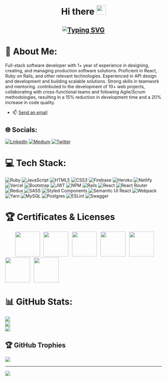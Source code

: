 <h1 align="center">Hi there <img src="https://raw.githubusercontent.com/MartinHeinz/MartinHeinz/master/wave.gif" width="30px"></h1>

<h2 align="center">
  <a href="https://git.io/typing-svg">
    <img src="https://readme-typing-svg.herokuapp.com?font=Fira+Code&size=32&duration=6000&pause=200&color=35B7F1&width=550&height=45&lines=I'm+Mohamed+Hassan+Noor+;" alt="Typing SVG">
  </a>
</h2>

# 💫 About Me:

Full-stack software developer with 1+ year of experience in
designing, creating, and managing production software
solutions. Proficient in React, Ruby on Rails, and other relevant
technologies. Experienced in API design and development and
building scalable solutions. Strong skills in teamwork and
mentoring. contributed to the development of 10+ web projects,
collaborating with cross-functional teams and following
Agile/Scrum methodologies, resulting in a 15% reduction in
development time and a 20% increase in code quality.
- 📫 <a href="mailto:mohmed.hassannoor114@gmail.com">Send an email</a> 




## 🌐 Socials:
[![LinkedIn](https://img.shields.io/badge/LinkedIn-%230077B5.svg?logo=linkedin&logoColor=white)](https://linkedin.com/in/mohamedhnoor) [![Medium](https://img.shields.io/badge/Medium-12100E?logo=medium&logoColor=white)](https://medium.com/@MohamedHNoor) [![Twitter](https://img.shields.io/badge/Twitter-%231DA1F2.svg?logo=Twitter&logoColor=white)](https://twitter.com/MohamedHNoor)

# 💻 Tech Stack:
![Ruby](https://img.shields.io/badge/ruby-%23CC342D.svg?style=for-the-badge&logo=ruby&logoColor=white) ![JavaScript](https://img.shields.io/badge/javascript-%23323330.svg?style=for-the-badge&logo=javascript&logoColor=%23F7DF1E) ![HTML5](https://img.shields.io/badge/html5-%23E34F26.svg?style=for-the-badge&logo=html5&logoColor=white) ![CSS3](https://img.shields.io/badge/css3-%231572B6.svg?style=for-the-badge&logo=css3&logoColor=white) ![Firebase](https://img.shields.io/badge/firebase-%23039BE5.svg?style=for-the-badge&logo=firebase) ![Heroku](https://img.shields.io/badge/heroku-%23430098.svg?style=for-the-badge&logo=heroku&logoColor=white) ![Netlify](https://img.shields.io/badge/netlify-%23000000.svg?style=for-the-badge&logo=netlify&logoColor=#00C7B7) ![Vercel](https://img.shields.io/badge/vercel-%23000000.svg?style=for-the-badge&logo=vercel&logoColor=white) ![Bootstrap](https://img.shields.io/badge/bootstrap-%23563D7C.svg?style=for-the-badge&logo=bootstrap&logoColor=white) ![JWT](https://img.shields.io/badge/JWT-black?style=for-the-badge&logo=JSON%20web%20tokens) ![NPM](https://img.shields.io/badge/NPM-%23000000.svg?style=for-the-badge&logo=npm&logoColor=white) ![Rails](https://img.shields.io/badge/rails-%23CC0000.svg?style=for-the-badge&logo=ruby-on-rails&logoColor=white) ![React](https://img.shields.io/badge/react-%2320232a.svg?style=for-the-badge&logo=react&logoColor=%2361DAFB) ![React Router](https://img.shields.io/badge/React_Router-CA4245?style=for-the-badge&logo=react-router&logoColor=white) ![Redux](https://img.shields.io/badge/redux-%23593d88.svg?style=for-the-badge&logo=redux&logoColor=white) ![SASS](https://img.shields.io/badge/SASS-hotpink.svg?style=for-the-badge&logo=SASS&logoColor=white) ![Styled Components](https://img.shields.io/badge/styled--components-DB7093?style=for-the-badge&logo=styled-components&logoColor=white) ![Semantic UI React](https://img.shields.io/badge/Semantic%20UI%20React-%2335BDB2.svg?style=for-the-badge&logo=SemanticUIReact&logoColor=white) ![Webpack](https://img.shields.io/badge/webpack-%238DD6F9.svg?style=for-the-badge&logo=webpack&logoColor=black) ![Yarn](https://img.shields.io/badge/yarn-%232C8EBB.svg?style=for-the-badge&logo=yarn&logoColor=white) ![MySQL](https://img.shields.io/badge/mysql-%2300f.svg?style=for-the-badge&logo=mysql&logoColor=white) ![Postgres](https://img.shields.io/badge/postgres-%23316192.svg?style=for-the-badge&logo=postgresql&logoColor=white) ![ESLint](https://img.shields.io/badge/ESLint-4B3263?style=for-the-badge&logo=eslint&logoColor=white) ![Swagger](https://img.shields.io/badge/-Swagger-%23Clojure?style=for-the-badge&logo=swagger&logoColor=white)

# 🏆 Certificates & Licenses
<p align="left">
  &nbsp; &nbsp; &nbsp; &nbsp; <a href="https://www.credential.net/71768d9d-7007-4325-bfc4-c87863d5976a#gs.1n1dfd" target="blank"><img src="https://api.accredible.com/v1/frontend/credential_website_embed_image/badge/75814280" width="80"></a> &nbsp; <a href="https://www.credential.net/809a0fdd-8bc5-48fe-8c55-0c72c4c02612#gs.z7vgou" target="blank"><img src="https://api.accredible.com/v1/frontend/credential_website_embed_image/badge/74008901" width="80"></a> &nbsp;
  <a href="https://www.credential.net/a2385cff-5f66-4522-999f-e63465a6166b#gs.z7vi8b" target="blank"><img src="https://api.accredible.com/v1/frontend/credential_website_embed_image/badge/72809567" width="80"></a> &nbsp; <a href="https://www.credential.net/cb08f6cf-5755-4c11-8b58-2dc6e4dabded#gs.z7vkcu" target="blank"><img src="https://api.accredible.com/v1/frontend/credential_website_embed_image/badge/70557201" width="80"></a> &nbsp; <a href="https://www.credential.net/fbdf8cf9-55be-4c4b-a8ad-f4a8513c83d1#gs.z7vn3b" target="blank"><img src="https://api.accredible.com/v1/frontend/credential_website_embed_image/badge/67898357" width="80"></a> &nbsp; <a href="https://www.credential.net/d3249240-4429-48af-823c-06d352dac3bf#gs.z7vpdy" target="blank"><img src="https://api.accredible.com/v1/frontend/credential_website_embed_image/badge/65926244" width="80"></a> &nbsp; <a href="https://www.credential.net/58bda878-e7b7-4873-807f-ca47a7f20cad#gs.z7vr4h" target="blank"><img src="https://api.accredible.com/v1/frontend/credential_website_embed_image/badge/58586998" width="80"></a>
</p>

# 📊 GitHub Stats:
![](https://github-readme-stats.vercel.app/api?username=MohamedHNoor&theme=tokyonight&hide_border=false&include_all_commits=true&count_private=true)<br/>
![](https://github-readme-streak-stats.herokuapp.com/?user=MohamedHNoor&theme=tokyonight&hide_border=false)<br/>
![](https://github-readme-stats.vercel.app/api/top-langs/?username=MohamedHNoor&theme=tokyonight&hide_border=false&include_all_commits=true&count_private=true&layout=compact)

## 🏆 GitHub Trophies
![](https://github-profile-trophy.vercel.app/?username=MohamedHNoor&theme=radical&no-frame=false&no-bg=true&margin-w=4)

---
[![](https://visitcount.itsvg.in/api?id=MohamedHNoor&icon=0&color=0)](https://visitcount.itsvg.in)

<!-- Proudly created with GPRM ( https://gprm.itsvg.in ) -->
